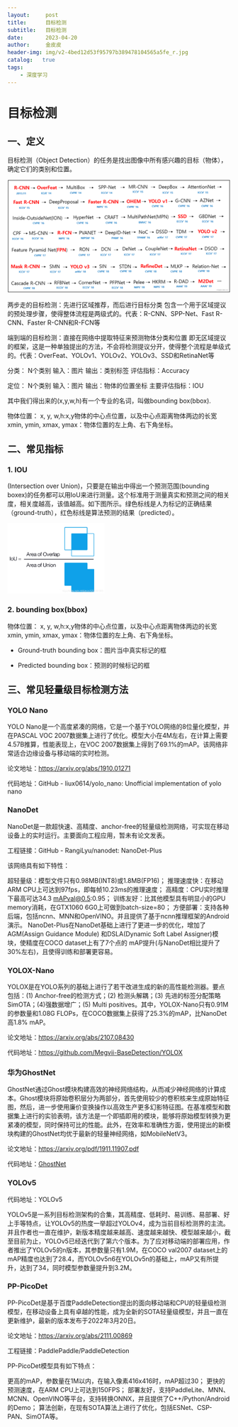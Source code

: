 ```yaml
---
layout:     post
title:      目标检测
subtitle:   目标检测
date:       2023-04-20
author:     金皮皮
header-img: img/v2-4bed12d53f95797b389478104565a5fe_r.jpg
catalog:   true
tags:
    - 深度学习
---
```

# 目标检测

## 一、定义

目标检测（Object Detection）的任务是找出图像中所有感兴趣的目标（物体），确定它们的类别和位置。

![img](2023-04-20-目标检测.assets/2b9a12f59067471785c1c77a43f6485e.png)

两步走的目标检测：先进行区域推荐，而后进行目标分类
包含一个用于区域提议的预处理步骤，使得整体流程是两级式的。代表：R-CNN、SPP-Net、Fast R-CNN、Faster R-CNN和R-FCN等

端到端的目标检测：直接在网络中提取特征来预测物体分类和位置
即无区域提议的框架，这是一种单独提出的方法，不会将检测提议分开，使得整个流程是单级式的。代表：OverFeat、YOLOv1、YOLOv2、YOLOv3、SSD和RetinaNet等



分类：
N个类别
输入：图片
输出：类别标签
评估指标：Accuracy


定位：
N个类别
输入：图片
输出：物体的位置坐标
主要评估指标：IOU




其中我们得出来的(x,y,w,h)有一个专业的名词，叫做bounding box(bbox).

物体位置：
x, y, w,h:x,y物体的中心点位置，以及中心点距离物体两边的长宽
xmin, ymin, xmax, ymax：物体位置的左上角、右下角坐标。



## 二、常见指标

### 1. IOU

(Intersection over Union)，只要是在输出中得出一个预测范围(bounding boxex)的任务都可以用IoU来进行测量。这个标准用于测量真实和预测之间的相关度，相关度越高，该值越高。如下图所示。绿色标线是人为标记的正确结果（ground-truth），红色标线是算法预测的结果（predicted）。

<img src="2023-04-20-目标检测.assets/20190114221649458.png" alt="img" style="zoom:33%;" />



### 2. bounding box(bbox)

物体位置：
x, y, w,h:x,y物体的中心点位置，以及中心点距离物体两边的长宽
xmin, ymin, xmax, ymax：物体位置的左上角、右下角坐标。

- Ground-truth bounding box：图片当中真实标记的框

- Predicted bounding box：预测的时候标记的框

  

## 三、常见轻量级目标检测方法

### YOLO Nano

YOLO Nano是一个高度紧凑的网络，它是一个基于YOLO网络的8位量化模型，并在PASCAL VOC 2007数据集上进行了优化。模型大小在4M左右，在计算上需要4.57B推算，性能表现上，在VOC 2007数据集上得到了69.1%的mAP。该网络非常适合边缘设备与移动端的实时检测。

论文地址：https://arxiv.org/abs/1910.01271

代码地址：GitHub - liux0614/yolo_nano: Unofficial implementation of yolo nano

### **NanoDet**

NanoDet是一款超快速、高精度、anchor-free的轻量级检测网络，可实现在移动设备上的实时运行。主要面向工程应用，暂未有论文发表。

 工程链接：GitHub - RangiLyu/nanodet: NanoDet-Plus

该网络具有如下特性：

超轻量级：模型文件只有0.98MB(INT8)或1.8MB(FP16)；
推理速度快：在移动ARM CPU上可达到97fps，即每帧10.23ms的推理速度；
高精度：CPU实时推理下最高可达34.3 mAPval@0.5:0.95；
训练友好：比其他模型具有明显小的GPU memory消耗，在GTX1060 6G0上可做到batch-size=80；
方便部署：支持各种后端，包括ncnn、MNN和OpenVINO。并且提供了基于ncnn推理框架的Android演示。
NanoDet-Plus在NanoDet基础上进行了更进一步的优化，增加了AGM(Assign Guidance Module) 和DSLA(Dynamic Soft Label Assigner)模块，使精度在COCO dataset上有了7个点的 mAP提升(与NanoDet相比提升了30%左右)，且使得训练和部署更容易。
### YOLOX-Nano

YOLOX是在YOLO系列的基础上进行了若干改进生成的新的高性能检测器。要点包括：(1) Anchor-free的检测方式；(2) 检测头解耦；(3) 先进的标签分配策略SimOTA；(4)强数据增广；(5) Multi positives。其中，YOLOX-Nano只有0.91M的参数量和1.08G FLOPs，在COCO数据集上获得了25.3%的mAP，比NanoDet高1.8% mAP。

论文地址：https://arxiv.org/abs/2107.08430

代码地址：https://github.com/Megvii-BaseDetection/YOLOX

### 华为GhostNet

GhostNet通过Ghost模块构建高效的神经网络结构，从而减少神经网络的计算成本。Ghost模块将原始卷积层分为两部分，首先使用较少的卷积核来生成原始特征图，然后，进一步使用廉价变换操作以高效生产更多幻影特征图。在基准模型和数据集上进行的实验表明，该方法是一个即插即用的模块，能够将原始模型转换为更紧凑的模型，同时保持可比的性能。此外，在效率和准确性方面，使用提出的新模块构建的GhostNet均优于最新的轻量神经网络，如MobileNetV3。

论文地址：https://arxiv.org/pdf/1911.11907.pdf

代码地址：[GhostNet](https://github.com/huawei-noah/ghostnet)

### YOLOv5

代码地址：YOLOv5

YOLOv5是一系列目标检测架构的合集，其高精度、低耗时、易训练、易部署、好上手等特点，让YOLOv5的热度一举超过YOLOv4，成为当前目标检测界的主流。并且作者也一直在维护，新版本精度越来越高、速度越来越快、模型越来越小，截至目前为止，YOLOv5已经迭代到了第六个版本。为了应对移动端的部署应用，作者推出了YOLOv5的n版本，其参数量只有1.9M，在COCO val2007 dataset上的mAP精度也达到了28.4，而YOLOv5n6在YOLOv5n的基础上，mAP又有所提升，达到了34，同时模型参数量提升到3.2M。



### PP-PicoDet

PP-PicoDet是基于百度PaddleDetection提出的面向移动端和CPU的轻量级检测模型，在移动设备上具有卓越的性能，成为全新的SOTA轻量级模型，并且一直在更新维护，最新的版本发布于2022年3月20日。

论文地址：https://arxiv.org/abs/2111.00869

工程链接：PaddlePaddle/PaddleDetection

PP-PicoDet模型具有如下特点：

更高的mAP，参数量在1M以内，在输入像素416x416时，mAP超过30；
更快的预测速度，在ARM CPU上可达到150FPS；
部署友好，支持PaddleLite、MNN、MCNN、OpenVINO等平台，支持转换ONNX，并且提供了C++/Python/Android的Demo；
算法创新，在现有SOTA算法上进行了优化，包括ESNet、CSP-PAN、SimOTA等。
